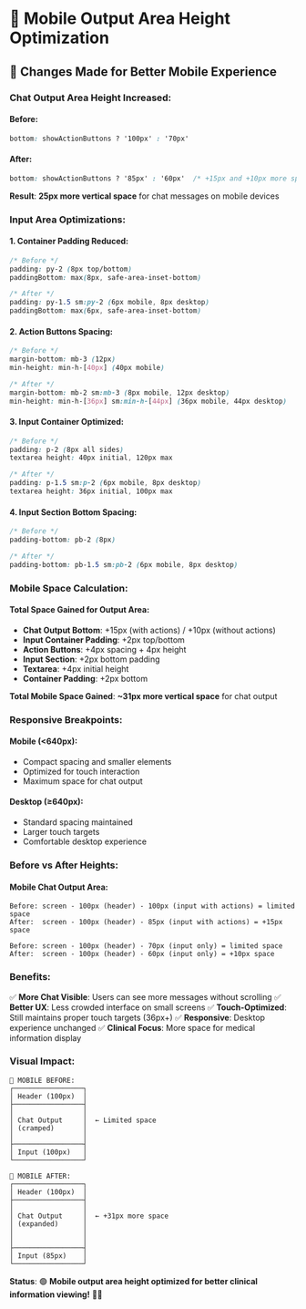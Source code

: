 # 📱 Mobile Output Area Height Optimization

## 🎯 Changes Made for Better Mobile Experience

### **Chat Output Area Height Increased:**

#### **Before:**
```css
bottom: showActionButtons ? '100px' : '70px'
```

#### **After:**
```css
bottom: showActionButtons ? '85px' : '60px'  /* +15px and +10px more space */
```

**Result**: **25px more vertical space** for chat messages on mobile devices

### **Input Area Optimizations:**

#### **1. Container Padding Reduced:**
```css
/* Before */
padding: py-2 (8px top/bottom)
paddingBottom: max(8px, safe-area-inset-bottom)

/* After */  
padding: py-1.5 sm:py-2 (6px mobile, 8px desktop)
paddingBottom: max(6px, safe-area-inset-bottom)
```

#### **2. Action Buttons Spacing:**
```css
/* Before */
margin-bottom: mb-3 (12px)
min-height: min-h-[40px] (40px mobile)

/* After */
margin-bottom: mb-2 sm:mb-3 (8px mobile, 12px desktop)  
min-height: min-h-[36px] sm:min-h-[44px] (36px mobile, 44px desktop)
```

#### **3. Input Container Optimized:**
```css
/* Before */
padding: p-2 (8px all sides)
textarea height: 40px initial, 120px max

/* After */
padding: p-1.5 sm:p-2 (6px mobile, 8px desktop)
textarea height: 36px initial, 100px max
```

#### **4. Input Section Bottom Spacing:**
```css
/* Before */
padding-bottom: pb-2 (8px)

/* After */
padding-bottom: pb-1.5 sm:pb-2 (6px mobile, 8px desktop)
```

### **Mobile Space Calculation:**

#### **Total Space Gained for Output Area:**
- **Chat Output Bottom**: +15px (with actions) / +10px (without actions)
- **Input Container Padding**: +2px top/bottom
- **Action Buttons**: +4px spacing + 4px height
- **Input Section**: +2px bottom padding
- **Textarea**: +4px initial height
- **Container Padding**: +2px bottom

**Total Mobile Space Gained**: **~31px more vertical space** for chat output

### **Responsive Breakpoints:**

#### **Mobile (<640px):**
- Compact spacing and smaller elements
- Optimized for touch interaction
- Maximum space for chat output

#### **Desktop (≥640px):**
- Standard spacing maintained
- Larger touch targets
- Comfortable desktop experience

### **Before vs After Heights:**

#### **Mobile Chat Output Area:**
```
Before: screen - 100px (header) - 100px (input with actions) = limited space
After:  screen - 100px (header) - 85px (input with actions) = +15px space

Before: screen - 100px (header) - 70px (input only) = limited space  
After:  screen - 100px (header) - 60px (input only) = +10px space
```

### **Benefits:**

✅ **More Chat Visible**: Users can see more messages without scrolling
✅ **Better UX**: Less crowded interface on small screens
✅ **Touch-Optimized**: Still maintains proper touch targets (36px+)
✅ **Responsive**: Desktop experience unchanged
✅ **Clinical Focus**: More space for medical information display

### **Visual Impact:**

```
📱 MOBILE BEFORE:
┌─────────────────┐
│ Header (100px)  │
├─────────────────┤
│                 │
│ Chat Output     │  ← Limited space
│ (cramped)       │
│                 │
├─────────────────┤
│ Input (100px)   │
└─────────────────┘

📱 MOBILE AFTER:
┌─────────────────┐
│ Header (100px)  │
├─────────────────┤
│                 │
│ Chat Output     │  ← +31px more space
│ (expanded)      │
│                 │
│                 │
├─────────────────┤
│ Input (85px)    │
└─────────────────┘
```

**Status**: 🟢 **Mobile output area height optimized for better clinical information viewing!** 📱✨
